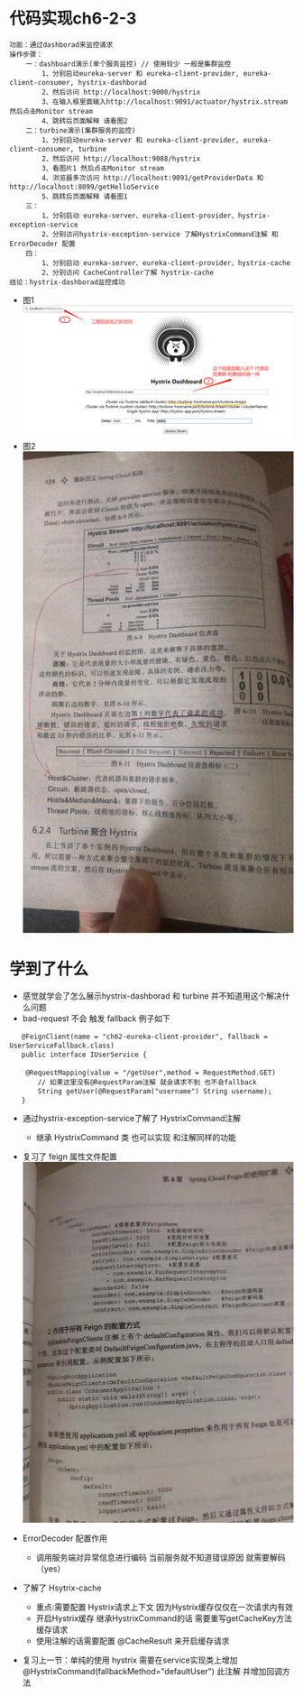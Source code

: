 # 代码实现ch6-2-3

```
功能：通过dashborad来监控请求
操作步骤：
    一：dashboard演示(单个服务监控) // 使用较少 一般是集群监控
        1、分别启动eureka-server 和 eureka-client-provider, eureka-client-consumer, hystrix-dashborad
        2、然后访问 http://localhost:9000/hystrix
        3、在输入框里面输入http://localhost:9091/actuator/hystrix.stream 然后点击Monitor stream
        4、跳转后页面解释 请看图2
    二：turbine演示(集群服务的监控)
        1、分别启动eureka-server 和 eureka-client-provider, eureka-client-consumer, turbine
        2、然后访问 http://localhost:9088/hystrix
        3、看图片1 然后点击Monitor stream
        4、浏览器多次访问 http://localhost:9091/getProviderData 和http://localhost:8099/getHelloService
        5、跳转后页面解释 请看图1
    三：
        1、分别启动 eureka-server、eureka-client-provider、hystrix-exception-service 
        2、分别访问hystrix-exception-service 了解HystrixCommand注解 和 ErrorDecoder 配置
    四：
        1、分别启动 eureka-server、eureka-client-provider、hystrix-cache 
        2、分别访问 CacheController了解 hystrix-cache
结论：hystrix-dashborad监控成功
```
- 图1
![image](https://github.com/keepclimbs/springcloud-notes/blob/master/img/623-2.png)
- 图2
![image](https://github.com/keepclimbs/springcloud-notes/blob/master/img/623-1.png)
# 学到了什么
- 感觉就学会了怎么展示hystrix-dashborad 和 turbine 并不知道用这个解决什么问题
- bad-request 不会 触发 fallback 例子如下

```
   @FeignClient(name = "ch62-eureka-client-provider", fallback = UserServiceFallback.class)
   public interface IUserService {
    
    @RequestMapping(value = "/getUser",method = RequestMethod.GET)
       // 如果这里没有@RequestParam注解 就会请求不到 也不会fallback
       String getUser(@RequestParam("username") String username); 
   } 
```
- 通过hystrix-exception-service了解了 HystrixCommand注解
    - 继承 HystrixCommand 类 也可以实现 和注解同样的功能
    
- 复习了 feign 属性文件配置
![image](https://github.com/keepclimbs/springcloud-notes/blob/master/img/623-3.png)

- ErrorDecoder 配置作用
    - 调用服务端对异常信息进行编码  当前服务就不知道错误原因 就需要解码 （yes） 

- 了解了 Hsytrix-cache 
    - 重点:需要配置 Hystrix请求上下文 因为Hystrix缓存仅仅在一次请求内有效 
    - 开启Hystrix缓存 继承HystrixCommand的话 需要重写getCacheKey方法缓存请求
    - 使用注解的话需要配置 @CacheResult 来开启缓存请求

- 复习上一节：单纯的使用 hystrix 需要在service实现类上增加 @HystrixCommand(fallbackMethod="defaultUser") 此注解 并增加回调方法
